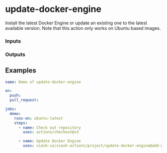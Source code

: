 

# update-docker-engine

<!--
DO NOT EDIT THIS FILE MANUALLY!
This README was generated by running `make`
-->

Install the latest Docker Engine or update an existing one to the latest
available version. Note that this action only works on Ubuntu based
images.

### Inputs

### Outputs

## Examples

``` yaml
name: Demo of update-docker-engine

on:
  push:
  pull_request:

jobs:
  demo:
    runs-on: ubuntu-latest
    steps:
      - name: Check out repository
        uses: actions/checkout@v3

      - name: Update Docker Engine
        uses: viash-io/viash-actions/project/update-docker-engine@add-working-dir-input
```
